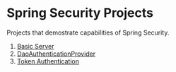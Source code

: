 Spring Security Projects
========================

Projects that demostrate capabilities of Spring Security.

1. [Basic Server](basic-server/README.md)
1. [DaoAuthenticationProvider](basic-server-userdetails-db/README.md)
1. [Token Authentication](token-authentication/README.md)

